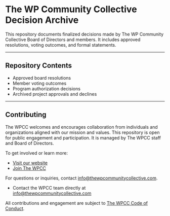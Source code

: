 # The WP Community Collective Decision Archive

This repository documents finalized decisions made by The WP Community Collective Board of Directors and members. It includes approved resolutions, voting outcomes, and formal statements.


---

## Repository Contents

- Approved board resolutions
- Member voting outcomes
- Program authorization decisions
- Archived project approvals and declines

---

## Contributing

The WPCC welcomes and encourages collaboration from individuals and organizations aligned with our mission and values. This repository is open for public engagement and participation. It is managed by The WPCC staff and Board of Directors.

To get involved or learn more:

- [Visit our website](https://www.thewpcommunitycollective.com/)
- [Join The WPCC](https://www.thewpcommunitycollective.com/join/)

For questions or inquiries, contact info@thewpcommunitycollective.com.
- Contact the WPCC team directly at [info@thewpcommunitycollective.com](mailto:info@thewpcommunitycollective.com)

All contributions and engagement are subject to [The WPCC Code of Conduct](https://www.thewpcommunitycollective.com/about/code-of-conduct/).
